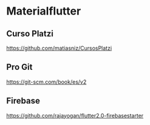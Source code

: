 # Materialflutter

## Curso Platzi

https://github.com/matiasniz/CursosPlatzi


## Pro Git

https://git-scm.com/book/es/v2


## Firebase

https://github.com/rajayogan/flutter2.0-firebasestarter


